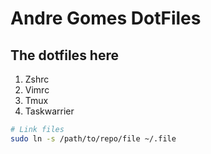 # Andre Gomes DotFiles

## The dotfiles here
1. Zshrc
2. Vimrc
3. Tmux
3. Taskwarrier

```bash
# Link files
sudo ln -s /path/to/repo/file ~/.file
```
